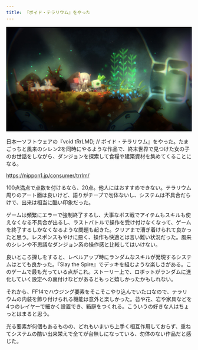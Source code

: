 ```yaml
---
title: 『ボイド・テラリウム』をやった
---
```


![](/images/2020-01-27-void-trrlm.jpg)

日本一ソフトウェアの『void tRrLM(); // ボイド・テラリウム』をやった。たまごっちと風来のシレン2を同時にやるような作品で、終末世界で見つけた女の子のお世話をしながら、ダンジョンを探索して食糧や建築資材を集めてくることになる。

https://nippon1.jp/consumer/trrlm/

100点満点で点数を付けるなら、20点。他人にはおすすめできない。テラリウム周りのアート面は良いけど、語りがチープで勿体ないし、システムは不具合だらけで、出来は相当に酷い印象だった。

ゲームは頻繁にエラーで強制終了するし、大事なボス戦でアイテムもスキルも使えなくなる不具合が出るし、ラストバトルで操作を受け付けなくなって、ゲームを終了するしかなくなるような問題も起きた。クリアまで漕ぎ着けられて良かったと思う。レスポンスもやけに悪く、操作も快適とは言い難い状況だった。風来のシレンや不思議なダンジョン系の操作感と比較してはいけない。

良いところ探しをすると、レベルアップ時にランダムなスキルが発現するシステムはとても良かった。『Slay the Spire』でデッキを組むような楽しさがある。このゲームで最も光っている点がこれ。ストーリー上で、ロボットがランダムに進化していく設定への裏付けなどがあるともっと嬉しかったかもしれない。

それから、FF14でハウジング要素をそこそこやり込んでいた口なので、テラリウムの内装を飾り付けられる機能は意外と楽しかった。苔や花、岩や家具などを4つのレイヤーで細かく設置でき、箱庭をつくれる。こういうの好きな人はちょっとはまると思う。

光る要素が何個もあるものの、どれもいまいち上手く相互作用しておらず、重ねてシステムの酷い出来栄えで全てが台無しになっている、勿体のない作品だと感じた。
